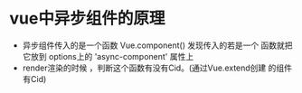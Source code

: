 
# vue中异步组件的原理
 
  - 异步组件传入的是一个函数 Vue.component() 发现传入的若是一个
    函数就把它放到 options上的 'async-component' 属性上
  - render渲染的时候 ，判断这个函数有没有Cid。(通过Vue.extend创建
    的组件有Cid)  
